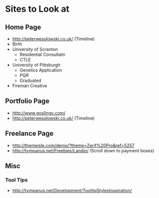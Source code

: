 # Sites to Look at

## Home Page
- http://peterwesolowski.co.uk/ (Timeline)
 - Birth
 - University of Scranton 
 	- Residential Consultatn
 	- CTLE
 - University of Pittsburgh
 	- Genetics Application 
 	- PQR
 	- Graduated
 - Fireman Creative


## Portfolio Page
- http://www.goslingo.com/
- http://peterwesolowski.co.uk/ (Timeline)

## Freelance Page
- http://themeisle.com/demo/?theme=Zerif%20Pro&ref=5257
- http://tympanus.net/Freebies/Landio/ (Scroll down to payment boxes)


## Misc

### Tool Tips 
- http://tympanus.net/Development/TooltipStylesInspiration/

